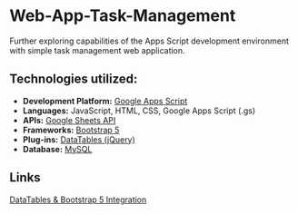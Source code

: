 # Web-App-Task-Management
Further exploring capabilities of the Apps Script development environment with simple task management web application.

## Technologies utilized:
- **Development Platform:** [Google Apps Script](https://www.google.com/script/start/)
- **Languages:** JavaScript, HTML, CSS, Google Apps Script (.gs)
- **APIs:** [Google Sheets API](https://developers.google.com/sheets/api/guides/concepts)
- **Frameworks:** [Bootstrap 5](https://getbootstrap.com/docs/5.0/getting-started/introduction/)
- **Plug-ins:** [DataTables (jQuery)](https://datatables.net/)
- **Database:** [MySQL](https://cloud.google.com/sql/mysql)

## Links
[DataTables & Bootstrap 5 Integration](https://datatables.net/examples/styling/bootstrap5.html)
